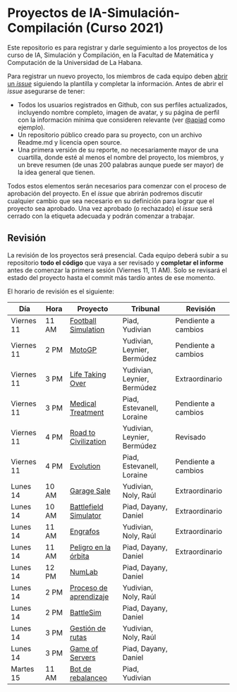 # Proyectos de IA-Simulación-Compilación (Curso 2021)

Este repositorio es para registrar y darle seguimiento a los proyectos de los curso de IA, Simulación y Compilación, en la Facultad de Matemática y Computación de la Universidad de La Habana.

Para registrar un nuevo proyecto, los miembros de cada equipo deben [abrir un _issue_](https://github.com/matcom/ia-sim-cmp-21/issues/new?assignees=&labels=En+revisi%C3%B3n&template=registro-de-proyecto.md&title=) siguiendo la plantilla y completar la información. Antes de abrir el _issue_ asegurarse de tener:

- Todos los usuarios registrados en Github, con sus perfiles actualizados, incluyendo nombre completo, imagen de avatar, y su página de perfil con la información mínima que consideren relevante (ver [@apiad](https://github.com/apiad) como ejemplo).
- Un repositorio público creado para su proyecto, con un archivo Readme.md y licencia open source.
- Una primera versión de su reporte, no necesariamente mayor de una cuartilla, donde esté al menos el nombre del proyecto, los miembros, y un breve resumen (de unas 200 palabras aunque puede ser mayor) de la idea general que tienen.

Todos estos elementos serán necesarios para comenzar con el proceso de aprobación del proyecto.
En el _issue_ que abrirán podremos discutir cualquier cambio que sea necesario en su definición para lograr que el proyecto sea aprobado.
Una vez aprobado (o rechazado) el _issue_ será cerrado con la etiqueta adecuada y podrán comenzar a trabajar.

## Revisión

La revisión de los proyectos será presencial. Cada equipo deberá subir a su repositorio **todo el código** que vaya a ser revisado y **completar el informe** antes de comenzar la primera sesión (Viernes 11, 11 AM). Solo se revisará el estado del proyecto hasta el commit más tardío antes de ese momento.

El horario de revisión es el siguiente:

| **Día** | **Hora** | **Proyecto** | **Tribunal** | **Revisión** |
|---------|----------|--------------|--------------|--------------|
| Viernes 11 | 11 AM | [Football Simulation](https://github.com/matcom/ia-sim-cmp-21/issues/4) | Piad, Yudivian | Pendiente a cambios|
| Viernes 11 | 2 PM  | [MotoGP](https://github.com/matcom/ia-sim-cmp-21/issues/1) | Yudivian, Leynier, Bermúdez | Pendiente a cambios
| Viernes 11 | 3 PM  | [Life Taking Over](https://github.com/matcom/ia-sim-cmp-21/issues/10) | Yudivian, Leynier, Bermúdez | Extraordinario|
| Viernes 11 | 3 PM  | [Medical Treatment](https://github.com/matcom/ia-sim-cmp-21/issues/12) | Piad, Estevanell, Loraine | Pendiente a cambios|
| Viernes 11 | 4 PM  | [Road to Civilization](https://github.com/matcom/ia-sim-cmp-21/issues/6) | Yudivian, Leynier, Bermúdez | Revisado|
| Viernes 11 | 4 PM  | [Evolution](https://github.com/matcom/ia-sim-cmp-21/issues/7) | Piad, Estevanell, Loraine | Pendiente a cambios|
| Lunes 14   | 10 AM | [Garage Sale](https://github.com/matcom/ia-sim-cmp-21/issues/18) | Yudivian, Noly, Raúl | Extraordinario|
| Lunes 14   | 10 AM | [Battlefield Simulator](https://github.com/matcom/ia-sim-cmp-21/issues/17) | Piad, Dayany, Daniel | Extraordinario|
| Lunes 14   | 11 AM | [Engrafos](https://github.com/matcom/ia-sim-cmp-21/issues/15) | Yudivian, Noly, Raúl | Extraordinario|
| Lunes 14   | 11 AM | [Peligro en la órbita](https://github.com/matcom/ia-sim-cmp-21/issues/14) | Piad, Dayany, Daniel | Extraordinario|
| Lunes 14   | 12 PM | [NumLab](https://github.com/matcom/ia-sim-cmp-21/issues/13) | Piad, Dayany, Daniel | |
| Lunes 14   | 2 PM  | [Proceso de aprendizaje](https://github.com/matcom/ia-sim-cmp-21/issues/11) | Yudivian, Noly, Raúl | |
| Lunes 14   | 2 PM  | [BattleSim](https://github.com/matcom/ia-sim-cmp-21/issues/9) | Piad, Dayany, Daniel | |
| Lunes 14   | 3 PM  | [Gestión de rutas](https://github.com/matcom/ia-sim-cmp-21/issues/3) | Yudivian, Noly, Raúl | |
| Lunes 14   | 3 PM  | [Game of Servers](https://github.com/matcom/ia-sim-cmp-21/issues/8) | Piad, Dayany, Daniel | |
| Martes 15  | 11 AM | [Bot de rebalanceo](https://github.com/matcom/ia-sim-cmp-21/issues/5) | Piad, Yudivian | |
